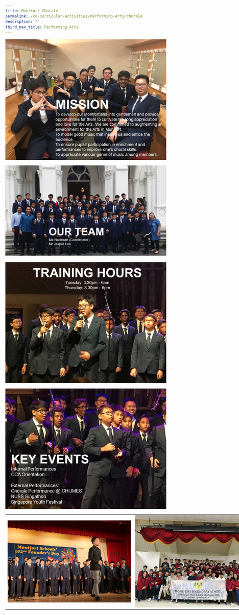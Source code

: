 ```yaml
---
title: Montfort Chorale
permalink: /co-curricular-activities/Performing-Arts/chorale
description: ""
third_nav_title: Performing Arts
---
```

![](/images/mc1.jpeg)

![](/images/mc2.png)

![](/images/mc3.png)

![](/images/mc4.jpeg)

<table style="undefined;table-layout: fixed; width: 800px">
<colgroup>
<col style="width: 400px">
<col style="width: 400px">
</colgroup>
<tbody>
  <tr>
    <td><img src="/images/mc5.jpeg"></td>
    <td><img src="/images/mc6.jpeg"></td>
  </tr>
</tbody>
</table>